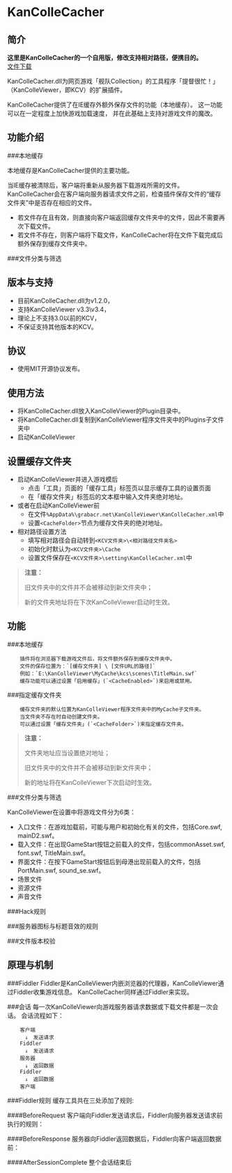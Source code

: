 ﻿KanColleCacher
====================


简介
-----------------------

**这里是KanColleCacher的一个自用版，修改支持相对路径，便携目的。**  
[文件下载](https://github.com/iMyon/KanColleCacher/releases/tag/1.3.1)

KanColleCacher.dll为网页游戏「舰队Collection」的工具程序「提督很忙！」（KanColleViewer，即KCV）的扩展插件。

KanColleCacher提供了在IE缓存外额外保存文件的功能（本地缓存）。
这一功能可以在一定程度上加快游戏加载速度，
并在此基础上支持对游戏文件的魔改。




功能介绍
-----------------------

###本地缓存

本地缓存是KanColleCacher提供的主要功能。

当IE缓存被清除后，客户端将重新从服务器下载游戏所需的文件。
KanColleCacher会在客户端向服务器请求文件之前，检查插件保存文件的“缓存文件夹”中是否存在相应的文件。

* 若文件存在且有效，则直接向客户端返回缓存文件夹中的文件，因此不需要再次下载文件。
* 若文件不存在，则客户端将下载文件，KanColleCacher将在文件下载完成后额外保存到缓存文件夹中。


###文件分类与筛选




版本与支持
-----------------------
* 目前KanColleCacher.dll为v1.2.0，
* 支持KanColleViewer v3.3\v3.4，
* 理论上不支持3.0以前的KCV，
* 不保证支持其他版本的KCV。


协议
--------------------
* 使用MIT开源协议发布。




使用方法
--------------------
* 将KanColleCacher.dll放入KanColleViewer的Plugin目录中。
* 将KanColleCacher.dll复制到KanColleViewer程序文件夹中的Plugins子文件夹中
* 启动KanColleViewer






设置缓存文件夹
--------------------
* 启动KanColleViewer并进入游戏模后
    * 点击「工具」页面的「缓存工具」标签页以显示缓存工具的设置页面
	* 在「缓存文件夹」标签后的文本框中输入文件夹绝对地址。
* 或者在启动KanColleViewer前
    * 在文件`%AppData%\grabacr.net\KanColleViewer\KanColleCacher.xml`中
	* 设置`<CacheFolder>`节点为缓存文件夹的绝对地址。
* 相对路径设置方法
  * 填写相对路径会自动转到`<KCV文件夹>\<相对路径文件夹名>`
  * 初始化时默认为`<KCV文件夹>\Cache`
  * 设置文件保存在`<KCV文件夹>\setting\KanColleCacher.xml`中

> **注意：**
> 
> 旧文件夹中的文件并不会被移动到新文件夹中；
> 
> 新的文件夹地址将在下次KanColleViewer启动时生效。






功能
--------------------

###本地缓存

        插件将在浏览器下载游戏文件后，将文件额外保存到缓存文件夹中。
        文件的保存位置为：`[缓存文件夹] \ [文件URL的路径]`
        例如：`E:\KanColleViewer\MyCache\kcs\scenes\TitleMain.swf`
        缓存功能可以通过设置「启用缓存」(`<CacheEnabled>`)来启用或禁用。



###指定缓存文件夹

        缓存文件夹的默认位置为KanColleViewer程序文件夹中的MyCache子文件夹。
        当文件夹不存在时自动创建文件夹。
        可以通过设置「缓存文件夹」(`<CacheFolder>`)来指定缓存文件夹。

> **注意：**
> 
> 文件夹地址应当设置绝对地址；
> 
> 旧文件夹中的文件并不会被移动到新文件夹中；
>
> 新的地址将在KanColleViewer下次启动时生效。



###文件分类与筛选

KanColleViewer在设置中将游戏文件分为6类：

* 入口文件：在游戏加载前，可能与用户和初始化有关的文件，包括Core.swf, mainD2.swf。
* 载入文件：在出现GameStart按钮之前载入的文件，包括commonAsset.swf, font.swf, TitleMain.swf。
* 界面文件：在按下GameStart按钮后到母港出现前载入的文件，包括PortMain.swf, sound_se.swf。
* 场景文件
* 资源文件
* 声音文件




###Hack规则
>

###服务器图标与标题音效的规则
>

###文件版本校验
>





原理与机制
-------------------

###Fiddler
		Fiddler是KanColleViewer内嵌浏览器的代理器，KanColleViewer通过Fiddler收集游戏信息。
		KanColleCacher同样通过Fiddler来实现。


###会话
		每一次KanColleViewer向游戏服务器请求数据或下载文件都是一次会话。
		会话流程如下：

		客户端
		　↓　发送请求
		Fiddler
		　↓　发送请求
		服务器
		　↓　返回数据
		Fiddler
		　↓　返回数据
		客户端



###Fiddler规则
缓存工具共在三处添加了规则:

####BeforeRequest
客户端向Fiddler发送请求后，Fiddler向服务器发送请求前执行的规则：


####BeforeResponse
服务器向Fiddler返回数据后，Fiddler向客户端返回数据前：

####AfterSessionComplete
整个会话结束后

